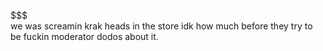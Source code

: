 $$$$$$$$$$$$$$$$$$$$$$$$$$$$$$$$$$$$$$$$$$$$$$$$$$$$$$$$$$$$$$$$$$$$$$$$$$$$$$$$$$$$$$$$$$$$$$$$$$$$$$$$$$$$$$$$$$$$$$$$$$$$$$$$$$$$$$$$$$$$$$$$$$$$$$$$$$$$$$$$$$$$$$$$$$$                                                                                                             
we was screamin krak heads in the store idk how much before they try to be fuckin moderator dodos about it.
